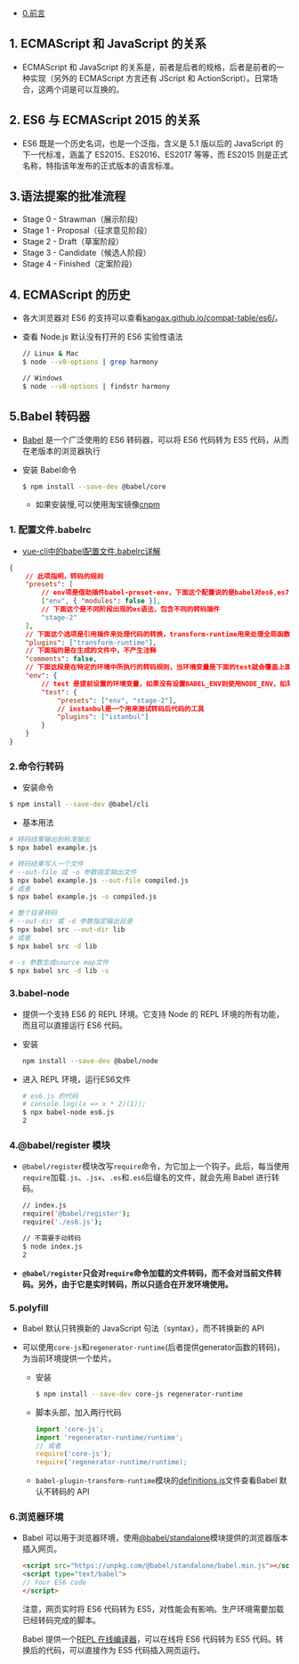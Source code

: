 

- [0.前言](<https://es6.ruanyifeng.com/#README>)

## 1. ECMAScript 和 JavaScript 的关系 

- ECMAScript 和 JavaScript 的关系是，前者是后者的规格，后者是前者的一种实现（另外的 ECMAScript 方言还有 JScript 和 ActionScript）。日常场合，这两个词是可以互换的。

## 2. ES6 与 ECMAScript 2015 的关系

- ES6 既是一个历史名词，也是一个泛指，含义是 5.1 版以后的 JavaScript 的下一代标准，涵盖了 ES2015、ES2016、ES2017 等等，而 ES2015 则是正式名称，特指该年发布的正式版本的语言标准。

## 3.语法提案的批准流程

- Stage 0 - Strawman（展示阶段）
- Stage 1 - Proposal（征求意见阶段）
- Stage 2 - Draft（草案阶段）
- Stage 3 - Candidate（候选人阶段）
- Stage 4 - Finished（定案阶段）

## 4. ECMAScript 的历史

- 各大浏览器对 ES6 的支持可以查看[kangax.github.io/compat-table/es6/](https://kangax.github.io/compat-table/es6/)。

- 查看 Node.js 默认没有打开的 ES6 实验性语法

  ```bash
  // Linux & Mac
  $ node --v8-options | grep harmony
  
  // Windows
  $ node --v8-options | findstr harmony
  ```

## 5.Babel 转码器

- [Babel](https://babeljs.io/) 是一个广泛使用的 ES6 转码器，可以将 ES6 代码转为 ES5 代码，从而在老版本的浏览器执行

- 安装 Babel命令

  ```bash
  $ npm install --save-dev @babel/core
  ```

  - 如果安装慢,可以使用淘宝镜像[cnpm](https://developer.aliyun.com/mirror/NPM?from=tnpm)

### 1. 配置文件.babelrc

- [vue-cli中的babel配置文件.babelrc详解](https://www.cnblogs.com/tugenhua0707/p/9452471.html)

```json
{
    // 此项指明，转码的规则
    "presets": [
        // env项是借助插件babel-preset-env，下面这个配置说的是babel对es6,es7,es8进行转码，并且设置amd,commonjs这样的模块化文件，不进行转码
        ["env", { "modules": false }],
        // 下面这个是不同阶段出现的es语法，包含不同的转码插件
        "stage-2"
    ],
    // 下面这个选项是引用插件来处理代码的转换，transform-runtime用来处理全局函数和优化babel编译
    "plugins": ["transform-runtime"],
    // 下面指的是在生成的文件中，不产生注释
    "comments": false,
    // 下面这段是在特定的环境中所执行的转码规则，当环境变量是下面的test就会覆盖上面的设置
    "env": {
        // test 是提前设置的环境变量，如果没有设置BABEL_ENV则使用NODE_ENV，如果都没有设置默认就是development
        "test": {
            "presets": ["env", "stage-2"],
            // instanbul是一个用来测试转码后代码的工具
            "plugins": ["istanbul"]
        }
    }
}
```

### 2.命令行转码

- 安装命令

```bash
$ npm install --save-dev @babel/cli
```

- 基本用法

```bash
# 转码结果输出到标准输出
$ npx babel example.js

# 转码结果写入一个文件
# --out-file 或 -o 参数指定输出文件
$ npx babel example.js --out-file compiled.js
# 或者
$ npx babel example.js -o compiled.js

# 整个目录转码
# --out-dir 或 -d 参数指定输出目录
$ npx babel src --out-dir lib
# 或者
$ npx babel src -d lib

# -s 参数生成source map文件
$ npx babel src -d lib -s
```

### 3.babel-node

- 提供一个支持 ES6 的 REPL 环境。它支持 Node 的 REPL 环境的所有功能，而且可以直接运行 ES6 代码。

- 安装

  ```bash
  npm install --save-dev @babel/node
  ```

- 进入 REPL 环境，运行ES6文件

  ```bash
  # es6.js 的代码
  # console.log((x => x * 2)(1));
  $ npx babel-node es6.js
  2
  ```

### 4.@babel/register 模块

- `@babel/register`模块改写`require`命令，为它加上一个钩子。此后，每当使用`require`加载`.js`、`.jsx`、`.es`和`.es6`后缀名的文件，就会先用 Babel 进行转码。

  ```bash
  // index.js
  require('@babel/register');
  require('./es6.js');
  
  // 不需要手动转码
  $ node index.js
  2
  ```

- **`@babel/register`只会对`require`命令加载的文件转码，而不会对当前文件转码。另外，由于它是实时转码，所以只适合在开发环境使用。**

### 5.polyfill

- Babel 默认只转换新的 JavaScript 句法（syntax），而不转换新的 API

- 可以使用`core-js`和`regenerator-runtime`(后者提供generator函数的转码)，为当前环境提供一个垫片。

  - 安装

    ```bash
    $ npm install --save-dev core-js regenerator-runtime
    ```

  - 脚本头部，加入两行代码

    ```javascript
    import 'core-js';
    import 'regenerator-runtime/runtime';
    // 或者
    require('core-js');
    require('regenerator-runtime/runtime);
    ```

  - `babel-plugin-transform-runtime`模块的[definitions.js](https://github.com/babel/babel/blob/master/packages/babel-plugin-transform-runtime/src/runtime-corejs3-definitions.js)文件查看Babel 默认不转码的 API

### 6.浏览器环境

- Babel 可以用于浏览器环境，使用[@babel/standalone](https://babeljs.io/docs/en/next/babel-standalone.html)模块提供的浏览器版本插入网页。

  ```html
  <script src="https://unpkg.com/@babel/standalone/babel.min.js"></script>
  <script type="text/babel">
  // Your ES6 code
  </script>
  ```

  注意，网页实时将 ES6 代码转为 ES5，对性能会有影响。生产环境需要加载已经转码完成的脚本。

  Babel 提供一个[REPL 在线编译器](https://babeljs.io/repl/)，可以在线将 ES6 代码转为 ES5 代码。转换后的代码，可以直接作为 ES5 代码插入网页运行。